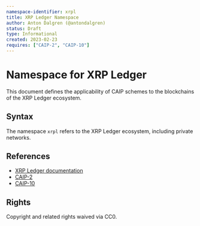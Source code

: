 ```yaml
---
namespace-identifier: xrpl
title: XRP Ledger Namespace
author: Anton Dalgren (@antondalgren)
status: Draft
type: Informational
created: 2023-02-23
requires: ["CAIP-2", "CAIP-10"]
---
```


# Namespace for XRP Ledger

This document defines the applicability of CAIP schemes to the blockchains of
the XRP Ledger ecosystem.

## Syntax

The namespace `xrpl` refers to the XRP Ledger ecosystem, including private
networks.

## References

- [XRP Ledger documentation](https://xrpl.org/docs.html)
- [CAIP-2](https://github.com/ChainAgnostic/CAIPs/blob/master/CAIPs/caip-2.md)
- [CAIP-10](https://github.com/ChainAgnostic/CAIPs/blob/master/CAIPs/caip-10.md)

## Rights

Copyright and related rights waived via CC0.
